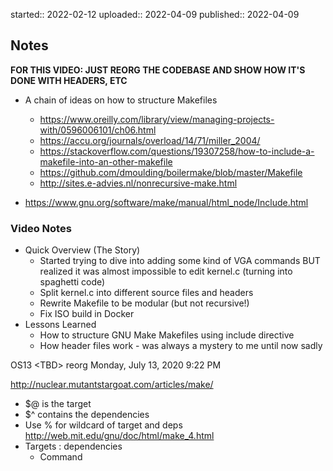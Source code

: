 started:: 2022-02-12
uploaded:: 2022-04-09
published:: 2022-04-09

## Notes

**FOR THIS VIDEO: JUST REORG THE CODEBASE AND SHOW HOW IT'S DONE WITH HEADERS, ETC**

- A chain of ideas on how to structure Makefiles
	- https://www.oreilly.com/library/view/managing-projects-with/0596006101/ch06.html
	- https://accu.org/journals/overload/14/71/miller_2004/
	- https://stackoverflow.com/questions/19307258/how-to-include-a-makefile-into-an-other-makefile
	- https://github.com/dmoulding/boilermake/blob/master/Makefile
	- http://sites.e-advies.nl/nonrecursive-make.html

- https://www.gnu.org/software/make/manual/html_node/Include.html

### Video Notes
- Quick Overview (The Story)
	- Started trying to dive into adding some kind of VGA commands BUT realized it was almost impossible to edit kernel.c (turning into spaghetti code)
	- Split kernel.c into different source files and headers
	- Rewrite Makefile to be modular (but not recursive!)
	- Fix ISO build in Docker
- Lessons Learned
	- How to structure GNU Make Makefiles using include directive
	- How header files work - was always a mystery to me until now sadly


OS13 \<TBD> reorg
Monday, July 13, 2020
9:22 PM

<http://nuclear.mutantstargoat.com/articles/make/>
-   \$@ is the target
-   \$\^ contains the dependencies
-   Use % for wildcard of target and deps
<http://web.mit.edu/gnu/doc/html/make_4.html>
-   Targets : dependencies
    -   Command